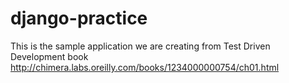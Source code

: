 # django-practice
This is the sample application we are creating from Test Driven Development book http://chimera.labs.oreilly.com/books/1234000000754/ch01.html
